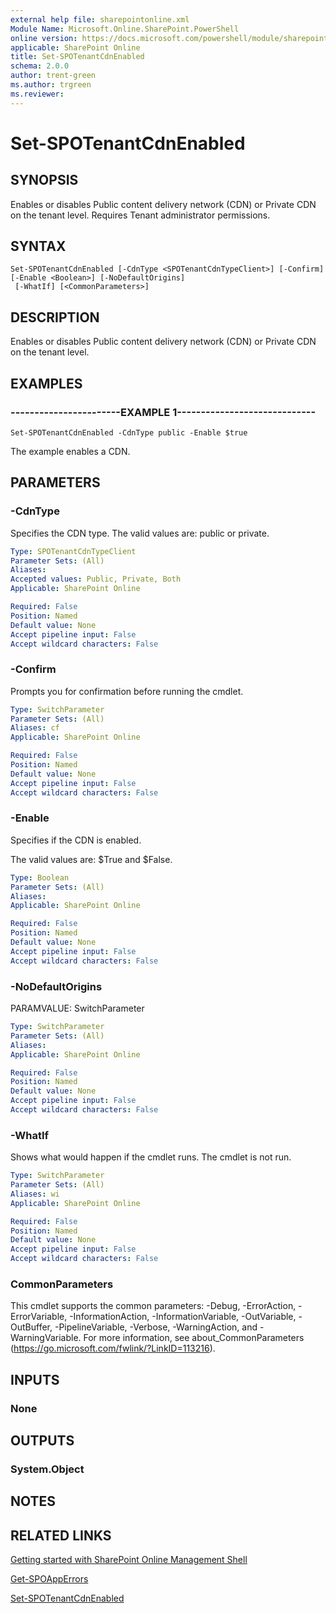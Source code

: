 ```yaml
---
external help file: sharepointonline.xml
Module Name: Microsoft.Online.SharePoint.PowerShell
online version: https://docs.microsoft.com/powershell/module/sharepoint-online/set-spotenantcdnenabled
applicable: SharePoint Online
title: Set-SPOTenantCdnEnabled
schema: 2.0.0
author: trent-green
ms.author: trgreen
ms.reviewer:
---
```


# Set-SPOTenantCdnEnabled

## SYNOPSIS
Enables or disables Public content delivery network (CDN) or Private CDN on the tenant level. Requires Tenant administrator permissions.


## SYNTAX

```
Set-SPOTenantCdnEnabled [-CdnType <SPOTenantCdnTypeClient>] [-Confirm] [-Enable <Boolean>] [-NoDefaultOrigins]
 [-WhatIf] [<CommonParameters>]
```

## DESCRIPTION
Enables or disables Public content delivery network (CDN) or Private CDN on the tenant level.


## EXAMPLES

### -----------------------EXAMPLE 1-----------------------------
```
Set-SPOTenantCdnEnabled -CdnType public -Enable $true
```

The example enables a CDN.


## PARAMETERS

### -CdnType
Specifies the CDN type. The valid values are: public or private.


```yaml
Type: SPOTenantCdnTypeClient
Parameter Sets: (All)
Aliases:
Accepted values: Public, Private, Both
Applicable: SharePoint Online

Required: False
Position: Named
Default value: None
Accept pipeline input: False
Accept wildcard characters: False
```

### -Confirm
Prompts you for confirmation before running the cmdlet.

```yaml
Type: SwitchParameter
Parameter Sets: (All)
Aliases: cf
Applicable: SharePoint Online

Required: False
Position: Named
Default value: None
Accept pipeline input: False
Accept wildcard characters: False
```

### -Enable
Specifies if the CDN is enabled.

The valid values are: $True and $False.


```yaml
Type: Boolean
Parameter Sets: (All)
Aliases:
Applicable: SharePoint Online

Required: False
Position: Named
Default value: None
Accept pipeline input: False
Accept wildcard characters: False
```

### -NoDefaultOrigins
PARAMVALUE: SwitchParameter


```yaml
Type: SwitchParameter
Parameter Sets: (All)
Aliases:
Applicable: SharePoint Online

Required: False
Position: Named
Default value: None
Accept pipeline input: False
Accept wildcard characters: False
```

### -WhatIf
Shows what would happen if the cmdlet runs.
The cmdlet is not run.

```yaml
Type: SwitchParameter
Parameter Sets: (All)
Aliases: wi
Applicable: SharePoint Online

Required: False
Position: Named
Default value: None
Accept pipeline input: False
Accept wildcard characters: False
```

### CommonParameters
This cmdlet supports the common parameters: -Debug, -ErrorAction, -ErrorVariable, -InformationAction, -InformationVariable, -OutVariable, -OutBuffer, -PipelineVariable, -Verbose, -WarningAction, and -WarningVariable. For more information, see about_CommonParameters (https://go.microsoft.com/fwlink/?LinkID=113216).

## INPUTS

### None

## OUTPUTS

### System.Object

## NOTES

## RELATED LINKS

[Getting started with SharePoint Online Management Shell](https://docs.microsoft.com/powershell/sharepoint/sharepoint-online/connect-sharepoint-online?view=sharepoint-ps)

[Get-SPOAppErrors](Get-SPOAppErrors.md)

[Set-SPOTenantCdnEnabled](Set-SPOTenantCdnEnabled.md)
